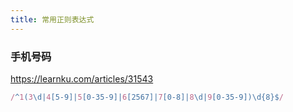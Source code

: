 ```yaml
---
title: 常用正则表达式
---
```




### 手机号码

https://learnku.com/articles/31543

```js
/^1(3\d|4[5-9]|5[0-35-9]|6[2567]|7[0-8]|8\d|9[0-35-9])\d{8}$/
```

